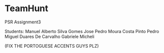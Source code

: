 # TeamHunt
PSR Assignment3

Students:
  Manuel Alberto Silva Gomes
  Jose Pedro Moura Costa Pinto
  Pedro Miguel Duares De Carvalho
  Gabriele Micheli
  
  (FIX THE PORTOGUESE ACCENTS GUYS PLZ)
